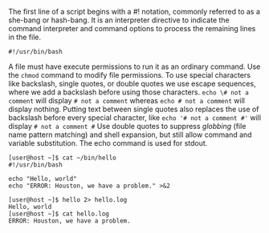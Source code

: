 The first line of a script begins with a #! notation, commonly referred to as a she-bang or hash-bang. It is an interpreter directive to indicate the command interpreter and command options to process the remaining lines in the file.
```shell
#!/usr/bin/bash
```

A file must have execute permissions to run it as an ordinary command. Use the `chmod` command to modify file permissions.
To use special characters like backslash, single quotes, or double quotes we use escape sequences, where we add a backslash before using those characters.
`echo \# not a comment` will display `# not a comment` whereas `echo # not a comment` will display nothing.
Putting text between single quotes also replaces the use of backslash before every special character, like
`echo '# not a comment #'` will display `# not a comment #`
Use double quotes to suppress *globbing* (file name pattern matching) and shell expansion, but still allow command and variable substitution.
The echo command is used for stdout.
```shell
[user@host ~]$ cat ~/bin/hello
#!/usr/bin/bash

echo "Hello, world"
echo "ERROR: Houston, we have a problem." >&2

[user@host ~]$ hello 2> hello.log
Hello, world
[user@host ~]$ cat hello.log
ERROR: Houston, we have a problem.
```
